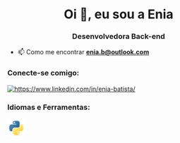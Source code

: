 <h1 align="center">Oi 👋, eu sou a Enia</h1>
<h3 align="center">Desenvolvedora Back-end</h3>

- 📫 Como me encontrar **enia.b@outlook.com**

<h3 align="left">Conecte-se comigo:</h3>
<p align="left">
<a href="https://www.linkedin.com/in/enia-batista/" target="blank"><img align="center" src="https://raw.githubusercontent.com/rahuldkjain/github-profile-readme-generator/master/src/images/icons/Social/linked-in-alt.svg" alt="https://www.linkedin.com/in/enia-batista/" height="30" width="40" /></a>
</p>

<h3 align="left">Idiomas e Ferramentas:</h3>
<p align="left"> <a href="https://www.python.org" target="_blank" rel="noreferrer"> <img src="https://raw.githubusercontent.com/devicons/devicon/master/icons/python/python-original.svg" alt="python" width="40" height="40"/> </a> </p>

